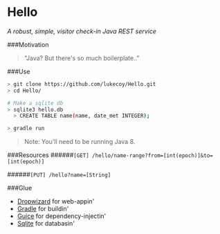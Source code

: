 # Hello

*A robust, simple, visitor check-in Java REST service*

###Motivation
> "Java? But there's so much boilerplate.."

###Use
```bash
> git clone https://github.com/lukecoy/Hello.git
> cd Hello/

# Make a sqlite db
> sqlite3 hello.db
  > CREATE TABLE name(name, date_met INTEGER);

> gradle run
```
> Note: You'll need to be running Java 8.  

###Resources
######`[GET] /hello/name-range?from=[int(epoch)]&to=[int(epoch)]`

######`[PUT] /hello?name=[String]`

###Glue
- [Dropwizard](https://github.com/dropwizard/dropwizard) for web-appin'
- [Gradle](https://github.com/gradle/gradle) for buildin'
- [Guice](https://github.com/google/guice) for dependency-injectin'
- [Sqlite](https://www.sqlite.org/) for databasin'
